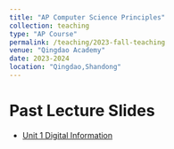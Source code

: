 ```yaml
---
title: "AP Computer Science Principles"
collection: teaching
type: "AP Course"
permalink: /teaching/2023-fall-teaching
venue: "Qingdao Academy"
date: 2023-2024
location: "Qingdao,Shandong"
---
```


Past Lecture Slides
======
* [Unit 1 Digital Information](https://siw028.github.io/siwen.github.io/files/APCSP/Lecture/Digital_information.pptx)

